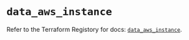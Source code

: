 # `data_aws_instance`

Refer to the Terraform Registory for docs: [`data_aws_instance`](https://registry.terraform.io/providers/hashicorp/aws/3.76.1/docs/data-sources/instance).
